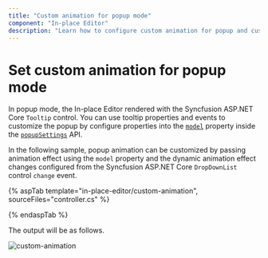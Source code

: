 ```yaml
---
title: "Custom animation for popup mode"
component: "In-place Editor"
description: "Learn how to configure custom animation for popup and customize it dynamically in the Syncfusion ASP.NET Core In-place Editor control."
---
```


# Set custom animation for popup mode

In popup mode, the In-place Editor rendered with the Syncfusion ASP.NET Core `Tooltip` control. You can use tooltip properties and events to customize the popup by configure properties into the [`model`](https://help.syncfusion.com/cr/aspnetcore-js2/Syncfusion.EJ2.InPlaceEditor.InPlaceEditor.html#Syncfusion_EJ2_InPlaceEditor_InPlaceEditor_Model) property inside the [`popupSettings`](https://help.syncfusion.com/cr/aspnetcore-js2/Syncfusion.EJ2.InPlaceEditor.InPlaceEditor.html#Syncfusion_EJ2_InPlaceEditor_InPlaceEditor_PopupSettings) API.

In the following sample, popup animation can be customized by passing animation effect using the `model` property and the dynamic animation effect changes configured from the Syncfusion ASP.NET Core `DropDownList` control `change` event.

{% aspTab template="in-place-editor/custom-animation", sourceFiles="controller.cs" %}

{% endaspTab %}

The output will be as follows.

![custom-animation](../../in-place-editor/images/custom-animation.PNG)